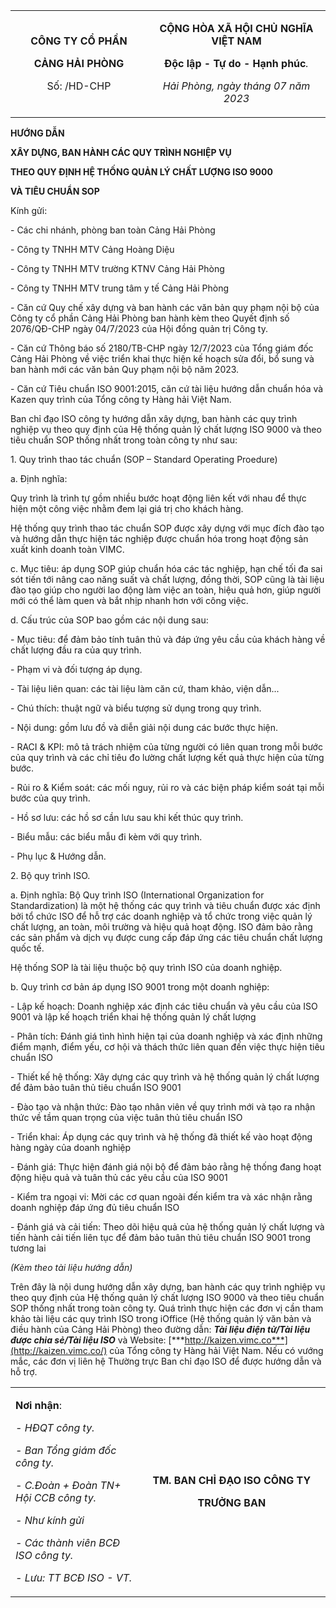 <table>
<colgroup>
<col style="width: 43%" />
<col style="width: 56%" />
</colgroup>
<tbody>
<tr>
<td style="text-align: center;"><p><strong>CÔNG TY CỔ PHẦN</strong></p>
<p><strong>CẢNG HẢI PHÒNG</strong></p>
<p>Số: /HD-CHP</p></td>
<td style="text-align: center;"><p><strong>CỘNG HÒA XÃ HỘI CHỦ NGHĨA
VIỆT NAM</strong></p>
<p><strong>Độc lập - Tự do - Hạnh phúc</strong><em>.</em></p>
<p><em>Hải Phòng, ngày tháng 07 năm 2023</em></p></td>
</tr>
</tbody>
</table>

**HƯỚNG DẪN**

**XÂY DỰNG, BAN HÀNH CÁC QUY TRÌNH NGHIỆP VỤ**

**THEO QUY ĐỊNH HỆ THỐNG QUẢN LÝ CHẤT LƯỢNG ISO 9000**

**VÀ TIÊU CHUẨN SOP**

Kính gửi:

\- Các chi nhánh, phòng ban toàn Cảng Hải Phòng

\- Công ty TNHH MTV Cảng Hoàng Diệu

\- Công ty TNHH MTV trường KTNV Cảng Hải Phòng

\- Công ty TNHH MTV trung tâm y tế Cảng Hải Phòng

\- Căn cứ Quy chế xây dựng và ban hành các văn bản quy phạm nội bộ của
Công ty cổ phần Cảng Hải Phòng ban hành kèm theo Quyết định số
2076/QĐ-CHP ngày 04/7/2023 của Hội đồng quản trị Công ty.

\- Căn cứ Thông báo số 2180/TB-CHP ngày 12/7/2023 của Tổng giám đốc Cảng
Hải Phòng về việc triển khai thực hiện kế hoạch sửa đổi, bổ sung và ban
hành mới các văn bản Quy phạm nội bộ năm 2023.

\- Căn cứ Tiêu chuẩn ISO 9001:2015, căn cứ tài liệu hướng dẫn chuẩn hóa
và Kazen quy trình của Tổng công ty Hàng hải Việt Nam.

Ban chỉ đạo ISO công ty hướng dẫn xây dựng, ban hành các quy trình
nghiệp vụ theo quy định của Hệ thống quản lý chất lượng ISO 9000 và theo
tiêu chuẩn SOP thống nhất trong toàn công ty như sau:

1\. Quy trình thao tác chuẩn (SOP – Standard Operating Proedure)

a\. Định nghĩa:

Quy trình là trình tự gồm nhiều bước hoạt động liên kết với nhau để thực
hiện một công việc nhằm đem lại giá trị cho khách hàng.

Hệ thống quy trình thao tác chuẩn SOP được xây dựng với mục đích đào tạo
và hướng dẫn thực hiện tác nghiệp được chuẩn hóa trong hoạt động sản
xuất kinh doanh toàn VIMC.

c\. Mục tiêu: áp dụng SOP giúp chuẩn hóa các tác nghiệp, hạn chế tối đa
sai sót tiến tới nâng cao năng suất và chất lượng, đồng thời, SOP cũng
là tài liệu đào tạo giúp cho người lao động làm việc an toàn, hiệu quả
hơn, giúp người mới có thể làm quen và bắt nhịp nhanh hơn với công
việc. 

d\. Cấu trúc của SOP bao gồm các nội dung sau:

\- Mục tiêu: để đảm bảo tính tuân thủ và đáp ứng yêu cầu của khách hàng
về chất lượng đầu ra của quy trình.

\- Phạm vi và đối tượng áp dụng.

\- Tài liệu liên quan: các tài liệu làm căn cứ, tham khảo, viện dẫn...

\- Chú thích: thuật ngữ và biểu tượng sử dụng trong quy trình.

\- Nội dung: gồm lưu đồ và diễn giải nội dung các bước thực hiện.

\- RACI & KPI: mô tả trách nhiệm của từng người có liên quan trong mỗi
bước của quy trình và các chỉ tiêu đo lường chất lượng kết quả thực hiện
của từng bước.

\- Rủi ro & Kiểm soát: các mối nguy, rủi ro và các biện pháp kiểm soát
tại mỗi bước của quy trình.

\- Hồ sơ lưu: các hồ sơ cần lưu sau khi kết thúc quy trình.

\- Biểu mẫu: các biểu mẫu đi kèm với quy trình.

\- Phụ lục & Hướng dẫn.

2\. Bộ quy trình ISO.

a\. Định nghĩa: Bộ Quy trình ISO (International Organization for
Standardization) là một hệ thống các quy trình và tiêu chuẩn được xác
định bởi tổ chức ISO để hỗ trợ các doanh nghiệp và tổ chức trong việc
quản lý chất lượng, an toàn, môi trường và hiệu quả hoạt động. ISO đảm
bảo rằng các sản phẩm và dịch vụ được cung cấp đáp ứng các tiêu chuẩn
chất lượng quốc tế.

Hệ thống SOP là tài liệu thuộc bộ quy trình ISO của doanh nghiệp.

b\. Quy trình cơ bản áp dụng ISO 9001 trong một doanh nghiệp:

\- Lập kế hoạch: Doanh nghiệp xác định các tiêu chuẩn và yêu cầu của ISO
9001 và lập kế hoạch triển khai hệ thống quản lý chất lượng

\- Phân tích: Đánh giá tình hình hiện tại của doanh nghiệp và xác định
những điểm mạnh, điểm yếu, cơ hội và thách thức liên quan đến việc thực
hiện tiêu chuẩn ISO

\- Thiết kế hệ thống: Xây dựng các quy trình và hệ thống quản lý chất
lượng để đảm bảo tuân thủ tiêu chuẩn ISO 9001

\- Đào tạo và nhận thức: Đào tạo nhân viên về quy trình mới và tạo ra
nhận thức về tầm quan trọng của việc tuân thủ tiêu chuẩn ISO

\- Triển khai: Áp dụng các quy trình và hệ thống đã thiết kế vào hoạt
động hàng ngày của doanh nghiệp

\- Đánh giá: Thực hiện đánh giá nội bộ để đảm bảo rằng hệ thống đang
hoạt động hiệu quả và tuân thủ các yêu cầu của ISO 9001

\- Kiểm tra ngoại vi: Mời các cơ quan ngoài đến kiểm tra và xác nhận
rằng doanh nghiệp đáp ứng đủ tiêu chuẩn ISO

\- Đánh giá và cải tiến: Theo dõi hiệu quả của hệ thống quản lý chất
lượng và tiến hành cải tiến liên tục để đảm bảo tuân thủ tiêu chuẩn ISO
9001 trong tương lai

*(Kèm theo tài liệu hướng dẫn)*

Trên đây là nội dung hướng dẫn xây dựng, ban hành các quy trình nghiệp
vụ theo quy định của Hệ thống quản lý chất lượng ISO 9000 và theo tiêu
chuẩn SOP thống nhất trong toàn công ty. Quá trình thực hiện các đơn vị
cần tham khảo tài liệu các quy trình ISO trong iOffice (Hệ thống quản lý
văn bản và điều hành của Cảng Hải Phòng) theo đường dẫn: ***Tài liệu
điện tử/Tài liệu được chia sẻ/Tài liệu ISO*** và Website:
[***http://kaizen.vimc.co***](http://kaizen.vimc.co/) của Tổng công ty
Hàng hải Việt Nam. Nếu có vướng mắc, các đơn vị liên hệ Thường trực Ban
chỉ đạo ISO để được hướng dẫn và hỗ trợ.

<table>
<colgroup>
<col style="width: 40%" />
<col style="width: 59%" />
</colgroup>
<tbody>
<tr>
<td style="text-align: left;"><p><strong>Nơi nhận</strong>:</p>
<p><em>- HĐQT công ty.</em></p>
<p><em>- Ban Tổng giám đốc công ty.</em></p>
<p><em>- C.Đoàn + Đoàn TN+ Hội CCB công ty.</em></p>
<p><em>- Như kính gửi</em></p>
<p><em>- Các thành viên BCĐ ISO công ty.</em></p>
<p><em>- Lưu: TT BCĐ ISO - VT.</em></p></td>
<td style="text-align: center;"><p><strong>TM. BAN CHỈ ĐẠO ISO CÔNG
TY</strong></p>
<p><strong>TRƯỞNG BAN</strong></p></td>
</tr>
</tbody>
</table>
